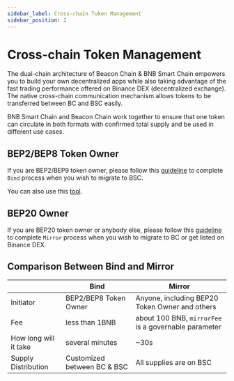 ```yaml
---
sidebar_label: Cross-chain Token Management
sidebar_position: 2
---
```


# Cross-chain Token Management

The dual-chain architecture of Beacon Chain & BNB Smart Chain empowers you to build your own decentralized apps while also taking advantage of the fast trading performance offered on Binance DEX (decentralized exchange). The native cross-chain communication mechanism allows tokens to be transferred between BC and BSC easily.

BNB Smart Chain and Beacon Chain work together to ensure that one token can circulate in both formats with confirmed total supply and be used in different use cases.


## BEP2/BEP8 Token Owner

If you are BEP2/BEP9 token owner, please follow this [guideline](./bind-tokens.md) to complete `Bind` process when you wish to migrate to BSC.

You can also use this [tool](https://github.com/binance-chain/token-bind-tool).



## BEP20 Owner


If you are BEP20 token owner or anybody else, please follow this [guideline](./mirror.md) to complete `Mirror` process when you wish to migrate to BC or get listed on Binance DEX.


## Comparison Between Bind and Mirror

|                   | Bind          | Mirror                    |
| ----------------- | ------------- | -------------------------------------- |
| Initiator         | BEP2/BEP8 Token Owner  | Anyone, including BEP20 Token Owner and others    |
| Fee               | less than 1BNB         | about 100 BNB, `mirrorFee` is a governable parameter |
| How long will it take    | several minutes       | ~30s                                    |
| Supply Distribution   | Customized between BC & BSC | All supplies are on BSC|


